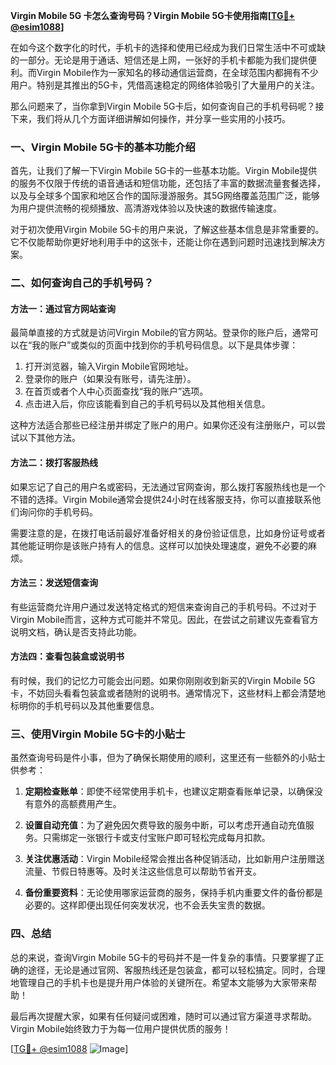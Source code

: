 **Virgin Mobile 5G 卡怎么查询号码？Virgin Mobile 5G卡使用指南[[TG💪+ @esim1088](https://t.me/s/esim1088)]**

在如今这个数字化的时代，手机卡的选择和使用已经成为我们日常生活中不可或缺的一部分。无论是用于通话、短信还是上网，一张好的手机卡都能为我们提供便利。而Virgin Mobile作为一家知名的移动通信运营商，在全球范围内都拥有不少用户。特别是其推出的5G卡，凭借高速稳定的网络体验吸引了大量用户的关注。

那么问题来了，当你拿到Virgin Mobile 5G卡后，如何查询自己的手机号码呢？接下来，我们将从几个方面详细讲解如何操作，并分享一些实用的小技巧。

### 一、Virgin Mobile 5G卡的基本功能介绍

首先，让我们了解一下Virgin Mobile 5G卡的一些基本功能。Virgin Mobile提供的服务不仅限于传统的语音通话和短信功能，还包括了丰富的数据流量套餐选择，以及与全球多个国家和地区合作的国际漫游服务。其5G网络覆盖范围广泛，能够为用户提供流畅的视频播放、高清游戏体验以及快速的数据传输速度。

对于初次使用Virgin Mobile 5G卡的用户来说，了解这些基本信息是非常重要的。它不仅能帮助你更好地利用手中的这张卡，还能让你在遇到问题时迅速找到解决方案。

### 二、如何查询自己的手机号码？

#### 方法一：通过官方网站查询

最简单直接的方式就是访问Virgin Mobile的官方网站。登录你的账户后，通常可以在“我的账户”或类似的页面中找到你的手机号码信息。以下是具体步骤：

1. 打开浏览器，输入Virgin Mobile官网地址。
2. 登录你的账户（如果没有账号，请先注册）。
3. 在首页或者个人中心页面查找“我的账户”选项。
4. 点击进入后，你应该能看到自己的手机号码以及其他相关信息。

这种方法适合那些已经注册并绑定了账户的用户。如果你还没有注册账户，可以尝试以下其他方法。

#### 方法二：拨打客服热线

如果忘记了自己的用户名或密码，无法通过官网查询，那么拨打客服热线也是一个不错的选择。Virgin Mobile通常会提供24小时在线客服支持，你可以直接联系他们询问你的手机号码。

需要注意的是，在拨打电话前最好准备好相关的身份验证信息，比如身份证号或者其他能证明你是该账户持有人的信息。这样可以加快处理速度，避免不必要的麻烦。

#### 方法三：发送短信查询

有些运营商允许用户通过发送特定格式的短信来查询自己的手机号码。不过对于Virgin Mobile而言，这种方式可能并不常见。因此，在尝试之前建议先查看官方说明文档，确认是否支持此功能。

#### 方法四：查看包装盒或说明书

有时候，我们的记忆力可能会出问题。如果你刚刚收到新买的Virgin Mobile 5G卡，不妨回头看看包装盒或者随附的说明书。通常情况下，这些材料上都会清楚地标明你的手机号码以及其他重要信息。

### 三、使用Virgin Mobile 5G卡的小贴士

虽然查询号码是件小事，但为了确保长期使用的顺利，这里还有一些额外的小贴士供参考：

1. **定期检查账单**：即使不经常使用手机卡，也建议定期查看账单记录，以确保没有意外的高额费用产生。
   
2. **设置自动充值**：为了避免因欠费导致的服务中断，可以考虑开通自动充值服务。只需绑定一张银行卡或支付宝账户即可轻松完成每月扣款。

3. **关注优惠活动**：Virgin Mobile经常会推出各种促销活动，比如新用户注册赠送流量、节假日特惠等。及时关注这些信息可以帮助节省开支。

4. **备份重要资料**：无论使用哪家运营商的服务，保持手机内重要文件的备份都是必要的。这样即便出现任何突发状况，也不会丢失宝贵的数据。

### 四、总结

总的来说，查询Virgin Mobile 5G卡的号码并不是一件复杂的事情。只要掌握了正确的途径，无论是通过官网、客服热线还是包装盒，都可以轻松搞定。同时，合理地管理自己的手机卡也是提升用户体验的关键所在。希望本文能够为大家带来帮助！

最后再次提醒大家，如果有任何疑问或困难，随时可以通过官方渠道寻求帮助。Virgin Mobile始终致力于为每一位用户提供优质的服务！

[[TG💪+ @esim1088](https://t.me/s/esim1088) ![Image](https://i.postimg.cc/4NQfJmqS/Snipaste-2025-05-13-00-14-12.png)]